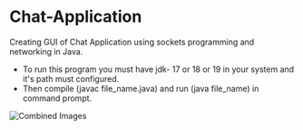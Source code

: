 # Chat-Application
Creating GUI of Chat Application using sockets programming and networking in Java.
- To run this program you must have jdk- 17 or 18 or 19 in your system and it's path must configured.
- Then compile (javac file_name.java) and run (java file_name) in command prompt.


![Combined Images](https://user-images.githubusercontent.com/95848665/200626745-8e12dfab-5e5e-4650-ae3a-297b515f63db.jpg)
